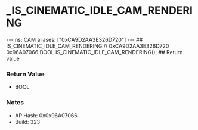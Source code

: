 # _IS_CINEMATIC_IDLE_CAM_RENDERING

--- ns: CAM aliases: ["0xCA9D2AA3E326D720"] --- ## IS_CINEMATIC_IDLE_CAM_RENDERING  // 0xCA9D2AA3E326D720 0x96A07066 BOOL IS_CINEMATIC_IDLE_CAM_RENDERING();  ## Return value

### Return Value
* BOOL

### Notes
* AP Hash: 0x0x96A07066
* Build: 323

